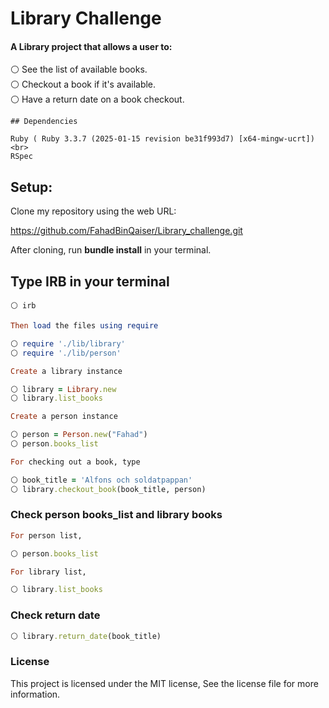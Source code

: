 # Library Challenge

#### A Library project that allows a user to:

⚪ See the list of available books. <br>
⚪ Checkout a book if it's available. <br>
⚪ Have a return date on a book checkout. <br>

```
## Dependencies

Ruby ( Ruby 3.3.7 (2025-01-15 revision be31f993d7) [x64-mingw-ucrt])<br>
RSpec
```

## Setup:
Clone my repository using the web URL:

https://github.com/FahadBinQaiser/Library_challenge.git

After cloning, run **bundle install** in your terminal.

## Type IRB in your terminal

``` 
⚪ irb
```

```ruby
Then load the files using require

⚪ require './lib/library'
⚪ require './lib/person'
```

```ruby
Create a library instance

⚪ library = Library.new 
⚪ library.list_books
```

```ruby
Create a person instance

⚪ person = Person.new("Fahad") 
⚪ person.books_list 
```

```ruby
For checking out a book, type

⚪ book_title = 'Alfons och soldatpappan'
⚪ library.checkout_book(book_title, person)
```

### Check person books_list and library books

```ruby
For person list,

⚪ person.books_list

For library list,

⚪ library.list_books

```

### Check return date 

```ruby
⚪ library.return_date(book_title)
```

### License
This project is licensed under the MIT license, See the license file for more information.


